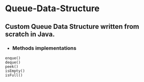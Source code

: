 # Queue-Data-Structure
## Custom Queue Data Structure written from scratch in Java.
- ### Methods implementations

```
enque()
deque()
peek()
isEmpty()
isFull()
```
